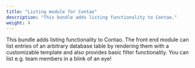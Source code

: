 ```yaml
---
title: "Listing module for Contao"
description: "This bundle adds listing functionality to Contao."
weight: 4
---
```


This bundle adds listing functionality to Contao. The front end
module can list entries of an arbitrary database table by rendering
them with a customizable template and also provides basic filter
functionality. You can list e.g. team members in a blink of an eye!